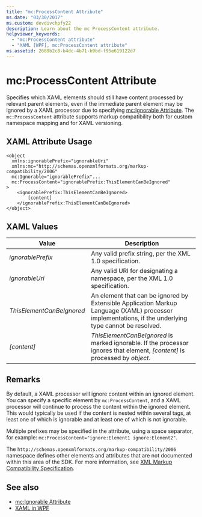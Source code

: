 ```yaml
---
title: "mc:ProcessContent Attribute"
ms.date: "03/30/2017"
ms.custom: devdivchpfy22
description: Learn about the mc ProcessContent attribute.
helpviewer_keywords: 
  - "mc:ProcessContent attribute"
  - "XAML [WPF], mc:ProcessContent attribute"
ms.assetid: 2689b2c8-b4dc-4b71-b9bd-f95e619122d7
---
```

# mc:ProcessContent Attribute

Specifies which XAML elements should still have content processed by relevant parent elements, even if the immediate parent element may be ignored by a XAML processor due to specifying [mc:Ignorable Attribute](mc-ignorable-attribute.md). The `mc:ProcessContent` attribute supports markup compatibility both for custom namespace mapping and for XAML versioning.  
  
## XAML Attribute Usage  
  
```xaml  
<object  
  xmlns:ignorablePrefix="ignorableUri"  
  xmlns:mc="http://schemas.openxmlformats.org/markup-compatibility/2006"  
  mc:Ignorable="ignorablePrefix"...  
  mc:ProcessContent="ignorablePrefix:ThisElementCanBeIgnored"  
>  
    <ignorablePrefix:ThisElementCanBeIgnored>  
        [content]  
    </ignorablePrefix:ThisElementCanBeIgnored>  
</object>  
```  
  
## XAML Values  
  
| Value | Description |  
|-------|-------------|  
|*ignorablePrefix*|Any valid prefix string, per the XML 1.0 specification.|  
|*ignorableUri*|Any valid URI for designating a namespace, per the XML 1.0 specification.|  
|*ThisElementCanBeIgnored*|An element that can be ignored by Extensible Application Markup Language (XAML) processor implementations, if the underlying type cannot be resolved.|  
|*[content]*|*ThisElementCanBeIgnored* is marked ignorable. If the processor ignores that element, *[content]* is processed by *object*.|  
  
## Remarks  

 By default, a XAML processor will ignore content within an ignored element. You can specify a specific element by `mc:ProcessContent`, and a XAML processor will continue to process the content within the ignored element. This would typically be used if the content is nested within several tags, at least one of which is ignorable and at least one of which is not ignorable.  
  
 Multiple prefixes may be specified in the attribute, using a space separator, for example: `mc:ProcessContent="ignore:Element1 ignore:Element2"`.  
  
 The `http://schemas.openxmlformats.org/markup-compatibility/2006` namespace defines other elements and attributes that are not documented within this area of the SDK. For more information, see [XML Markup Compatibility Specification](/office/open-xml/introduction-to-markup-compatibility#markup-compatibility-in-the-open-xml-file-formats-specification).  
  
## See also

- [mc:Ignorable Attribute](mc-ignorable-attribute.md)
- [XAML in WPF](xaml-in-wpf.md)
